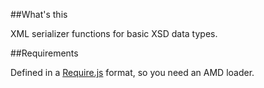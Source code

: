 ##What's this

XML serializer functions for basic XSD data types.

##Requirements

Defined in a [Require.js](http://requirejs.org/) format, so you need an AMD loader.
